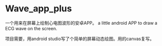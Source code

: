 # Wave_app_plus
一个用来在屏幕上绘制心电图波形的安卓APP。
a little android APP to draw a ECG wave on the screen.

项目需要，用android studio写了个简单的屏幕动态绘图。用的canvas复写。
